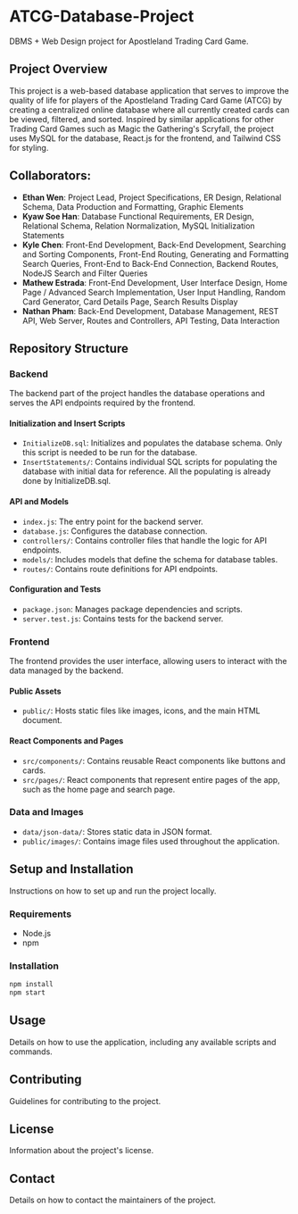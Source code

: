 # ATCG-Database-Project

DBMS + Web Design project for Apostleland Trading Card Game.

## Project Overview
This project is a web-based database application that serves to improve the quality of life for players of the Apostleland Trading Card Game (ATCG) by creating a centralized online database where all currently created cards can be viewed, filtered, and sorted. Inspired by similar applications for other Trading Card Games such as Magic the Gathering's Scryfall, the project uses MySQL for the database, React.js for the frontend, and Tailwind CSS for styling.

## Collaborators:
- **Ethan Wen**: Project Lead, Project Specifications, ER Design, Relational Schema, Data Production and Formatting, Graphic Elements
- **Kyaw Soe Han**: Database Functional Requirements, ER Design, Relational Schema, Relation Normalization, MySQL Initialization Statements
- **Kyle Chen**: Front-End Development, Back-End Development, Searching and Sorting Components, Front-End Routing, Generating and Formatting Search Queries, Front-End to Back-End Connection, Backend Routes, NodeJS Search and Filter Queries
- **Mathew Estrada**: Front-End Development, User Interface Design, Home Page / Advanced Search Implementation, User Input Handling, Random Card Generator, Card Details Page, Search Results Display
- **Nathan Pham**: Back-End Development, Database Management, REST API, Web Server, Routes and Controllers, API Testing, Data Interaction

## Repository Structure

### Backend
The backend part of the project handles the database operations and serves the API endpoints required by the frontend.

#### Initialization and Insert Scripts
- `InitializeDB.sql`: Initializes and populates the database schema. Only this script is needed to be run for the database. 
- `InsertStatements/`: Contains individual SQL scripts for populating the database with initial data for reference. All the populating is already done by InitializeDB.sql.

#### API and Models
- `index.js`: The entry point for the backend server.
- `database.js`: Configures the database connection.
- `controllers/`: Contains controller files that handle the logic for API endpoints.
- `models/`: Includes models that define the schema for database tables.
- `routes/`: Contains route definitions for API endpoints.

#### Configuration and Tests
- `package.json`: Manages package dependencies and scripts.
- `server.test.js`: Contains tests for the backend server.

### Frontend
The frontend provides the user interface, allowing users to interact with the data managed by the backend.

#### Public Assets
- `public/`: Hosts static files like images, icons, and the main HTML document.

#### React Components and Pages
- `src/components/`: Contains reusable React components like buttons and cards.
- `src/pages/`: React components that represent entire pages of the app, such as the home page and search page.

### Data and Images
- `data/json-data/`: Stores static data in JSON format.
- `public/images/`: Contains image files used throughout the application.

## Setup and Installation
Instructions on how to set up and run the project locally.

### Requirements
- Node.js
- npm

### Installation
```bash
npm install
npm start
```

## Usage
Details on how to use the application, including any available scripts and commands.

## Contributing
Guidelines for contributing to the project.

## License
Information about the project's license.

## Contact
Details on how to contact the maintainers of the project.
